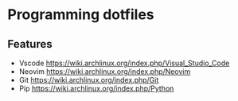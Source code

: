 # Programming dotfiles

## Features

- Vscode <https://wiki.archlinux.org/index.php/Visual_Studio_Code>
- Neovim <https://wiki.archlinux.org/index.php/Neovim>
- Git <https://wiki.archlinux.org/index.php/Git>
- Pip <https://wiki.archlinux.org/index.php/Python>
